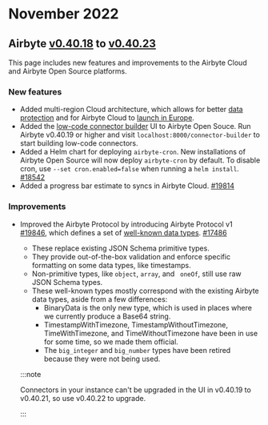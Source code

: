 # November 2022
## Airbyte  [v0.40.18](https://github.com/airbytehq/airbyte/releases/tag/v0.40.18) to [v0.40.23](https://github.com/airbytehq/airbyte/releases/tag/v0.40.23)

This page includes new features and improvements to the Airbyte Cloud and Airbyte Open Source platforms. 

### New features
* Added multi-region Cloud architecture, which allows for better [data protection](https://airbyte.com/blog/why-airbytes-eu-launch-is-a-milestone-for-our-data-protection-roadmap) and for Airbyte Cloud to [launch in Europe](https://airbyte.com/blog/airbyte-cloud-is-now-available-in-europe).
* Added the [low-code connector builder](https://www.loom.com/share/acf899938ef74dec8dd61ba012bc872f) UI to Airbyte Open Souce. Run Airbyte v0.40.19 or higher and visit `localhost:8000/connector-builder` to start building low-code connectors.
* Added a Helm chart for deploying `airbyte-cron`. New installations of Airbyte Open Source will now deploy `airbyte-cron` by default. To disable cron, use `--set cron.enabled=false` when running a `helm install`. [#18542](https://github.com/airbytehq/airbyte/pull/18542)
* Added a progress bar estimate to syncs in Airbyte Cloud. [#19814](https://github.com/airbytehq/airbyte/pull/19814)

### Improvements
* Improved the Airbyte Protocol by introducing Airbyte Protocol v1 [#19846](https://github.com/airbytehq/airbyte/pull/19846), which defines a set of [well-known data types](https://github.com/airbytehq/airbyte/blob/5813700927cfc690d2bffcec28f5286e59ac0122/docs/understanding-airbyte/supported-data-types.md). [#17486](https://github.com/airbytehq/airbyte/pull/17486)
    * These replace existing JSON Schema primitive types. 
    * They provide out-of-the-box validation and enforce specific formatting on some data types, like timestamps. 
    * Non-primitive types, like `object`, `array`, and ` oneOf`, still use raw JSON Schema types.
    * These well-known types mostly correspond with the existing Airbyte data types, aside from a few differences: 
        * BinaryData is the only new type, which is used in places where we currently produce a Base64 string.
        * TimestampWithTimezone, TimestampWithoutTimezone, TimeWithTimezone, and TimeWithoutTimezone have been in use for some time, so we made them official.
        * The `big_integer` and `big_number` types have been retired because they were not being used. 
    
    :::note

    Connectors in your instance can't be upgraded in the UI in v0.40.19 to v0.40.21, so use v0.40.22 to upgrade.

    :::

